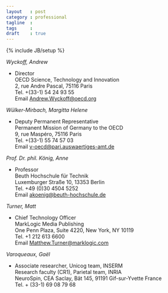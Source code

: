 ```yaml
---
layout   : post
category : professional
tagline  : 
tags     : 
draft    : true
---
```

{% include JB/setup %}

*Wyckoff, Andrew*

- Director  
  OECD Science, Technology and Innovation  
  2, rue Andre Pascal, 75116 Paris  
  Tel. +(33-1) 54 24 93 55  
  Email Andrew.Wyckoff@oecd.org

*Wülker-Mirbach, Margitta Helene*

- Deputy Permanent Representative  
  Permanent Mission of Germany to the OECD  
  9, rue Maspéro, 75116 Paris  
  Tel. +(33-1) 55 74 57 03  
  Email v-oecd@pari.auswaertiges-amt.de

*Prof. Dr. phil. König, Anne*

- Professor  
  Beuth Hochschule für Technik  
  Luxemburger Straße 10, 13353 Berlin  
  Tel. +49 (0)30 4504 5252  
  Email akoenig@beuth-hochschule.de

*Turner, Matt*

- Chief Technology Officer  
  MarkLogic Media Publishing  
  One Penn Plaza, Suite 4220, New York, NY 10119  
  Tel. +1 212 613 6600  
  Email Matthew.Turner@marklogic.com

*Varoqueaux, Gaël*

- Associate researcher, Unicog team, INSERM  
  Research faculty (CR1), Parietal team, INRIA  
  NeuroSpin, CEA Saclay, Bât 145, 91191 Gif-sur-Yvette France  
  Tel. + (33-1) 69 08 79 68
